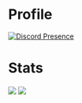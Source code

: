 # Profile
[![Discord Presence](https://lanyard.cnrad.dev/api/885513242225569822)](https://discord.com/users/1240862102206550169)

# Stats

<img align="center" src="https://github-readme-stats.vercel.app/api?username=finaldanikz&show_icons=true&theme=radical" />
<img align="center" src="https://github-readme-stats.vercel.app/api/top-langs/?username=finaldanikz&layout=compact&theme=radical" />

